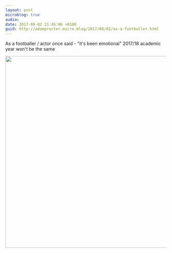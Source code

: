 ```yaml
---
layout: post
microblog: true
audio: 
date: 2017-08-02 21:45:06 +0100
guid: http://adamprocter.micro.blog/2017/08/02/as-a-footballer.html
---
```

As a footballer / actor once said - "it's been emotional" 2017/18 academic year won't be the same

<img src="http://discursive.adamprocter.co.uk/uploads/2017/0687177087.jpg" width="600" height="600" />
